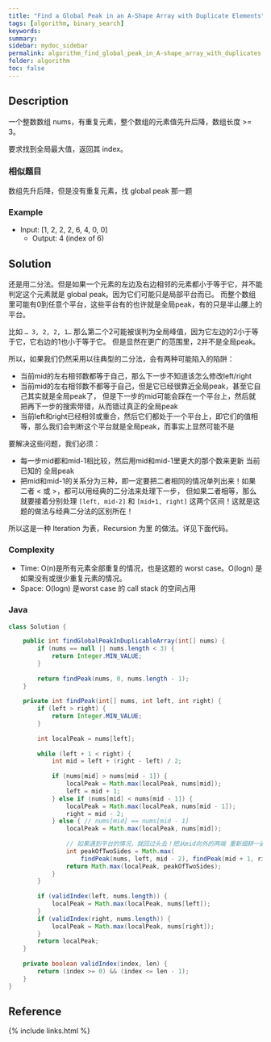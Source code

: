```yaml
---
title: "Find a Global Peak in an A-Shape Array with Duplicate Elements"
tags: [algorithm, binary_search]
keywords:
summary:
sidebar: mydoc_sidebar
permalink: algorithm_find_global_peak_in_A-shape_array_with_duplicates.html
folder: algorithm
toc: false
---
```


## Description
一个整数数组 nums，有重复元素，整个数组的元素值先升后降，数组长度 >= 3。

要求找到全局最大值，返回其 index。

### 相似题目
数组先升后降，但是没有重复元素，找 global peak 那一题

### Example
* Input: [1, 2, 2, 2, 6, 4, 0, 0]
  * Output: 4 (index of 6)

## Solution
还是用二分法。但是如果一个元素的左边及右边相邻的元素都小于等于它，并不能判定这个元素就是 global peak。因为它们可能只是局部平台而已。
而整个数组里可能有0到任意个平台，这些平台有的也许就是全局peak，有的只是半山腰上的平台。

比如 `… 3, 2, 2, 1…` 那么第二个2可能被误判为全局峰值，因为它左边的2小于等于它，它右边的1也小于等于它。
但是显然在更广的范围里，2并不是全局peak。

所以，如果我们仍然采用以往典型的二分法，会有两种可能陷入的陷阱：
* 当前mid的左右相邻数都等于自己，那么下一步不知道该怎么修改left/right
* 当前mid的左右相邻数不都等于自己，但是它已经很靠近全局peak，甚至它自己其实就是全局peak了，
但是下一步的mid可能会踩在一个平台上，然后就把再下一步的搜索带错，从而错过真正的全局peak
* 当前left和right已经相邻或重合，然后它们都处于一个平台上，即它们的值相等，那么我们会判断这个平台就是全局peak，而事实上显然可能不是

要解决这些问题，我们必须：
* 每一步mid都和mid-1相比较，然后用mid和mid-1里更大的那个数来更新 当前已知的 全局peak
* 把mid和mid-1的关系分为三种，即一定要把二者相同的情况单列出来！如果二者 < 或 >，都可以用经典的二分法来处理下一步，
但如果二者相等，那么就要接着分别处理 `[left, mid-2]` 和 `[mid+1, right]` 这两个区间！这就是这题的做法与经典二分法的区别所在！

所以这是一种 Iteration 为表，Recursion 为里 的做法。详见下面代码。

### Complexity
* Time: O(n)是所有元素全部重复的情况，也是这题的 worst case。O(logn) 是如果没有或很少重复元素的情况。
* Space: O(logn) 是worst case 的 call stack 的空间占用 

### Java
```java
class Solution {

    public int findGlobalPeakInDuplicableArray(int[] nums) {
        if (nums == null || nums.length < 3) {
            return Integer.MIN_VALUE;
        }
        
        return findPeak(nums, 0, nums.length - 1);
    }
    
    private int findPeak(int[] nums, int left, int right) {
        if (left > right) {
            return Integer.MIN_VALUE;
        }
        
        int localPeak = nums[left];
        
        while (left + 1 < right) {
            int mid = left + (right - left) / 2;
            
            if (nums[mid] > nums[mid - 1]) {
                localPeak = Math.max(localPeak, nums[mid]);
                left = mid + 1;
            } else if (nums[mid] < nums[mid - 1]) {
                localPeak = Math.max(localPeak, nums[mid - 1]);
                right = mid - 2;
            } else { // nums[mid] == nums[mid - 1]
                localPeak = Math.max(localPeak, nums[mid]);
                
                // 如果遇到平台的情况，就回过头去！把从mid向外的两端 重新细耕一遍！
                int peakOfTwoSides = Math.max(
                    findPeak(nums, left, mid - 2), findPeak(mid + 1, right));
                return Math.max(localPeak, peakOfTwoSides);
            }
        }
        
        if (validIndex(left, nums.length)) {
            localPeak = Math.max(localPeak, nums[left]);
        }
        if (validIndex(right, nums.length)) {
            localPeak = Math.max(localPeak, nums[right]);
        }
        return localPeak;
    }
    
    private boolean validIndex(index, len) {
        return (index >= 0) && (index <= len - 1);
    }
}
```

## Reference

{% include links.html %}
